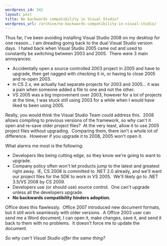```yaml
--- 
wordpress_id: 342
layout: post
title: No backwards compatibility in Visual Studio?
wordpress_url: /archive/no-backwards-compatibility-in-visual-studio/
---
```


<p>Thus far, I&#39;ve been avoiding installing Visual Studio 2008 on my desktop for one reason... I am dreading going back to the dual Visual Studio version days.&nbsp; I hated back when Visual Studio 2005 came out and used to constantly be switching between 2003 and 2005.&nbsp; There were&nbsp;3 main annoyances:</p> <ul> <li>Accidentally open a source controlled 2003 project in 2005 and have to upgrade, then get nagged with checking it in, or having to close 2005 and re-open 2003.  <li>In CS 2.x, we actually had separate projects for 2003 and 2005... it was a pain when someone added a file to one and not the other.  <li>VS 2005 was a big improvement over 2003, however for a lot of projects at the time, I was stuck still using 2003 for a while when I would have liked to been using 2005.</li></ul> <p>Really, you would think the Visual Studio Team could address this.&nbsp; 2008 allows compiling to previous versions of the framework, so why can&#39;t it open and re-save older project files?&nbsp; At the very least, allow it to use 2005 project files without upgrading.&nbsp; Comparing them, there isn&#39;t a whole lot of difference.&nbsp; However if you upgrade it to 2008, 2005 won&#39;t open it.</p> <p>What alarms me most is the following:</p> <ul> <li>Developers like being cutting edge, so they know we&#39;re going to want to upgrade.  <li>Company policy often won&#39;t let products jump to the latest and greatest right away.&nbsp; IE, CS 2008 is committed to .NET 2.0 already, and we&#39;ll want our project files for the SDK to work in VS 2005.&nbsp; We&#39;ll likely go to .NET 3.5/VS 2008 by CS 2009.  <li>Developers use (or should use) source control.&nbsp; One can&#39;t upgrade unless all the developers upgrade.  <li><strong>No backwards compatibility hinders adoption.</strong></li></ul> <p>Office does this flawlessly.&nbsp; Office 2007 introduced new document formats, but it still work seamlessly with older versions.&nbsp; A Office 2003 user can send me a Word document, I can open it, make changes, save it, and send it back to them with no problems.&nbsp; It doesn&#39;t force me to update the document.</p> <p><em>So why can&#39;t Visual Studio offer the same thing?</em></p>
         

